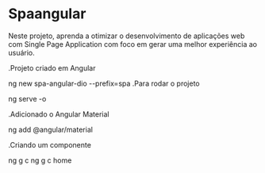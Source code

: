 # Spaangular

Neste projeto, aprenda a otimizar o desenvolvimento de aplicações web com Single Page Application com foco em gerar uma melhor experiência ao usuário.

.Projeto criado em Angular

ng new spa-angular-dio --prefix=spa
.Para rodar o projeto

ng serve -o

.Adicionado o Angular Material

ng add @angular/material

.Criando um componente

ng g c <nome do componente>
ng g c home
